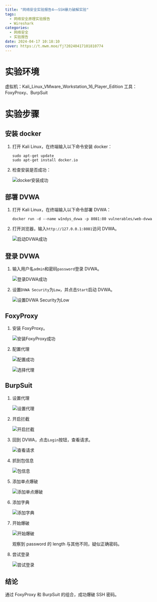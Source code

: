 ```yaml
---
title: "网络安全实验报告4——SSH暴力破解实验"
tags:
  - 网络安全原理实验报告
  - Wireshark
categories:
  - 网络安全
  - 实验报告
date: 2024-04-17 10:18:10
cover: https://t.mwm.moe/fj?20240417101810774
---
```


# 实验环境

虚拟机：Kali_Linux_VMware_Workstation_16_Player_Edition
工具：FoxyProxy、BurpSuit

# 实验步骤

## 安装 docker

1. 打开 Kali Linux，在终端输入以下命令安装 docker：

   ```
   sudo apt-get update
   sudo apt-get install docker.io
   ```

2. 检查安装是否成功：

   ![docker安装成功](../img/CyberSecurity/4-DVWA/image.png)

## 部署 DVWA

1. 打开 Kali Linux，在终端输入以下命令部署 DVWA：

   ```
   docker run -d --name w1ndys_dvwa -p 8081:80 vulnerables/web-dvwa
   ```

2. 打开浏览器，输入`http://127.0.0.1:8081`访问 DVWA。

   ![启动DVWA成功](../img/CyberSecurity/4-DVWA/image-1.png)

## 登录 DVWA

1. 输入用户名`admin`和密码`password`登录 DVWA。

   ![登录DVWA成功](../img/CyberSecurity/4-DVWA/image-2.png)

2. 设置`DVWA Security`为`Low`，并点击`Start`启动 DVWA。

   ![设置DVWA Security为Low](../img/CyberSecurity/4-DVWA/image-3.png)

## FoxyProxy

1. 安装 FoxyProxy。

   ![安装FoxyProxy成功](../img/CyberSecurity/4-DVWA/image-4.png)

2. 配置代理

   ![配置成功](../img/CyberSecurity/4-DVWA/image-5.png)

   ![选择代理](../img/CyberSecurity/4-DVWA/image-6.png)

## BurpSuit

1. 设置代理

   ![设置代理](../img/CyberSecurity/4-DVWA/image-7.png)

2. 开启拦截

   ![开启拦截](../img/CyberSecurity/4-DVWA/image-8.png)

3. 回到 DVWA，点击`Login`按钮，查看请求。

   ![查看请求](../img/CyberSecurity/4-DVWA/image-9.png)

4. 抓到包信息

   ![包信息](../img/CyberSecurity/4-DVWA/image-10.png)

5. 添加单点爆破

   ![添加单点爆破](../img/CyberSecurity/4-DVWA/image-11.png)

6. 添加字典

   ![添加字典](../img/CyberSecurity/4-DVWA/image-12.png)

7. 开始爆破

   ![开始爆破](../img/CyberSecurity/4-DVWA/image-13.png)

   观察到 password 的 length 与其他不同，疑似正确密码。

8. 尝试登录

   ![尝试登录](../img/CyberSecurity/4-DVWA/image-14.png)

## 结论

通过 FoxyProxy 和 BurpSuit 的组合，成功爆破 SSH 密码。
